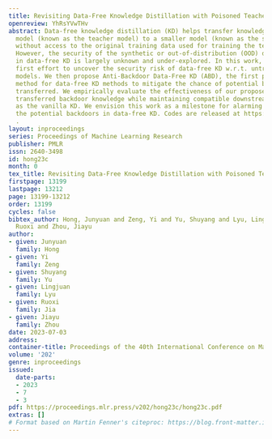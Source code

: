 ```yaml
---
title: Revisiting Data-Free Knowledge Distillation with Poisoned Teachers
openreview: YhRsYVwTHv
abstract: Data-free knowledge distillation (KD) helps transfer knowledge from a pre-trained
  model (known as the teacher model) to a smaller model (known as the student model)
  without access to the original training data used for training the teacher model.
  However, the security of the synthetic or out-of-distribution (OOD) data required
  in data-free KD is largely unknown and under-explored. In this work, we make the
  first effort to uncover the security risk of data-free KD w.r.t. untrusted pre-trained
  models. We then propose Anti-Backdoor Data-Free KD (ABD), the first plug-in defensive
  method for data-free KD methods to mitigate the chance of potential backdoors being
  transferred. We empirically evaluate the effectiveness of our proposed ABD in diminishing
  transferred backdoor knowledge while maintaining compatible downstream performances
  as the vanilla KD. We envision this work as a milestone for alarming and mitigating
  the potential backdoors in data-free KD. Codes are released at https://github.com/illidanlab/ABD
  .
layout: inproceedings
series: Proceedings of Machine Learning Research
publisher: PMLR
issn: 2640-3498
id: hong23c
month: 0
tex_title: Revisiting Data-Free Knowledge Distillation with Poisoned Teachers
firstpage: 13199
lastpage: 13212
page: 13199-13212
order: 13199
cycles: false
bibtex_author: Hong, Junyuan and Zeng, Yi and Yu, Shuyang and Lyu, Lingjuan and Jia,
  Ruoxi and Zhou, Jiayu
author:
- given: Junyuan
  family: Hong
- given: Yi
  family: Zeng
- given: Shuyang
  family: Yu
- given: Lingjuan
  family: Lyu
- given: Ruoxi
  family: Jia
- given: Jiayu
  family: Zhou
date: 2023-07-03
address: 
container-title: Proceedings of the 40th International Conference on Machine Learning
volume: '202'
genre: inproceedings
issued:
  date-parts:
  - 2023
  - 7
  - 3
pdf: https://proceedings.mlr.press/v202/hong23c/hong23c.pdf
extras: []
# Format based on Martin Fenner's citeproc: https://blog.front-matter.io/posts/citeproc-yaml-for-bibliographies/
---
```

